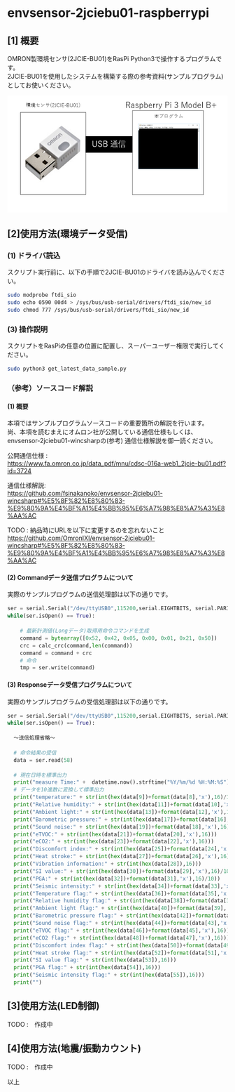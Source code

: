 
# envsensor-2jciebu01-raspberrypi

## [1] 概要
OMRON製環境センサ(2JCIE-BU01)をRasPi Python3で操作するプログラムです。  
2JCIE-BU01を使用したシステムを構築する際の参考資料(サンプルプログラム)としてお使いください。

![全体.PNG](/img/全体.PNG)

## [2]使用方法(環境データ受信)

### (1) ドライバ読込  
スクリプト実行前に、以下の手順で2JCIE-BU01のドライバを読み込んでください。

``` bash
sudo modprobe ftdi_sio
sudo echo 0590 00d4 > /sys/bus/usb-serial/drivers/ftdi_sio/new_id
sudo chmod 777 /sys/bus/usb-serial/drivers/ftdi_sio/new_id
```

### (3) 操作説明
スクリプトをRasPiの任意の位置に配置し、スーパーユーザー権限で実行してください。

```bash
sudo python3 get_latest_data_sample.py
```

### （参考）ソースコード解説

#### (1) 概要
本項ではサンプルプログラムソースコードの重要箇所の解説を行います。   
尚、本項を読むまえにオムロン社が公開している通信仕様もしくは、envsensor-2jciebu01-wincsharpの(参考) 通信仕様解説を御一読ください。  

公開通信仕様 :  
https://www.fa.omron.co.jp/data_pdf/mnu/cdsc-016a-web1_2jcie-bu01.pdf?id=3724


通信仕様解説:  
https://github.com/fsinakanoko/envsensor-2jciebu01-wincsharp#%E5%8F%82%E8%80%83-%E9%80%9A%E4%BF%A1%E4%BB%95%E6%A7%98%E8%A7%A3%E8%AA%AC

TODO : 納品時にURLを以下に変更するのを忘れないこと  
https://github.com/OmronIXI/envsensor-2jciebu01-wincsharp#%E5%8F%82%E8%80%83-%E9%80%9A%E4%BF%A1%E4%BB%95%E6%A7%98%E8%A7%A3%E8%AA%AC


#### (2) Commandデータ送信プログラムについて

実際のサンプルプログラムの送信処理部は以下の通りです。

```python
ser = serial.Serial("/dev/ttyUSB0",115200,serial.EIGHTBITS, serial.PARITY_NONE)
while(ser.isOpen() == True):

    # 最新計測値(Longデータ)取得用命令コマンドを生成
    command = bytearray([0x52, 0x42, 0x05, 0x00, 0x01, 0x21, 0x50])
    crc = calc_crc(command,len(command))
    command = command + crc
    # 命令
    tmp = ser.write(command)
```

#### (3) Responseデータ受信プログラムについて

実際のサンプルプログラムの受信処理部は以下の通りです。

```python
ser = serial.Serial("/dev/ttyUSB0",115200,serial.EIGHTBITS, serial.PARITY_NONE)
while(ser.isOpen() == True):

  ～送信処理省略～

  # 命令結果の受信
  data = ser.read(58)

  # 現在日時を標準出力
  print("measure Time:" +  datetime.now().strftime("%Y/%m/%d %H:%M:%S"))
  # データを10進数に変換して標準出力
  print("temperature:" + str(int(hex(data[9])+format(data[8],'x'),16)/100))
  print("Relative humidity:" + str(int(hex(data[11])+format(data[10],'x'),16)/100))
  print("Ambient light:" + str(int(hex(data[13])+format(data[12],'x'),16)))
  print("Barometric pressure:" + str(int(hex(data[17])+format(data[16],'x')+format(data[15],'x')+format(data[14],'x'),16)/1000))
  print("Sound noise:" + str(int(hex(data[19])+format(data[18],'x'),16)/100))
  print("eTVOC:" + str(int(hex(data[21])+format(data[20],'x'),16)))
  print("eCO2:" + str(int(hex(data[23])+format(data[22],'x'),16)))
  print("Discomfort index:" + str(int(hex(data[25])+format(data[24],'x'),16)/100))
  print("Heat stroke:" + str(int(hex(data[27])+format(data[26],'x'),16)/100))
  print("Vibration information:" + str(int(hex(data[28]),16)))
  print("SI value:" + str(int(hex(data[30])+format(data[29],'x'),16)/10))
  print("PGA:" + str(int(hex(data[32])+format(data[31],'x'),16)/10))
  print("Seismic intensity:" + str(int(hex(data[34])+format(data[33],'x'),16)/1000))
  print("Temperature flag:" + str(int(hex(data[36])+format(data[35],'x'),16)))
  print("Relative humidity flag:" + str(int(hex(data[38])+format(data[37],'x'),16)))
  print("Ambient light flag:" + str(int(hex(data[40])+format(data[39],'x'),16)))
  print("Barometric pressure flag:" + str(int(hex(data[42])+format(data[41],'x'),16)))
  print("Sound noise flag:" + str(int(hex(data[44])+format(data[43],'x'),16)))
  print("eTVOC flag:" + str(int(hex(data[46])+format(data[45],'x'),16)))
  print("eCO2 flag:" + str(int(hex(data[48])+format(data[47],'x'),16)))
  print("Discomfort index flag:" + str(int(hex(data[50])+format(data[49],'x'),16)))
  print("Heat stroke flag:" + str(int(hex(data[52])+format(data[51],'x'),16)))
  print("SI value flag:" + str(int(hex(data[53]),16)))
  print("PGA flag:" + str(int(hex(data[54]),16)))
  print("Seismic intensity flag:" + str(int(hex(data[55]),16)))
  print("")
```


## [3]使用方法(LED制御)

TODO :　作成中



## [4]使用方法(地震/振動カウント)

TODO :　作成中


以上
